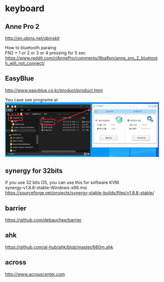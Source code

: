 # keyboard


## Anne Pro 2  
http://en.obins.net/obinskit  

How to bluetooth paraing  
FN2 + 1 or 2 or 3 or 4 pressing for 5 sec    
https://www.reddit.com/r/AnnePro/comments/9ba8pn/anne_pro_2_bluetooth_will_not_connect/  


## EasyBlue  
http://www.easyblue.co.kr/product/product.html

You case see programe at 
![easyblue_program](easyblue.png)


## synergy for 32bits
If you use 32 bits OS, you can use this for software KVM.  
synergy-v1.8.8-stable-Windows-x86.msi
https://sourceforge.net/projects/synergy-stable-builds/files/v1.8.8-stable/

## barrier
https://github.com/debauchee/barrier  


## ahk
https://github.com/al-hub/ahk/blob/master/660m.ahk  

## across  
http://www.acrosscenter.com

